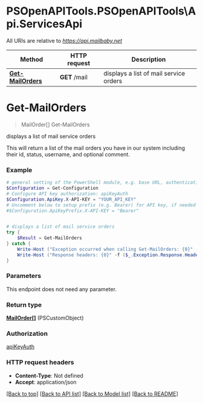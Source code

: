 # PSOpenAPITools.PSOpenAPITools\Api.ServicesApi

All URIs are relative to *https://api.mailbaby.net*

Method | HTTP request | Description
------------- | ------------- | -------------
[**Get-MailOrders**](ServicesApi.md#Get-MailOrders) | **GET** /mail | displays a list of mail service orders


<a id="Get-MailOrders"></a>
# **Get-MailOrders**
> MailOrder[] Get-MailOrders<br>

displays a list of mail service orders

This will return a list of the mail orders you have in our system including their id, status, username, and optional comment.

### Example
```powershell
# general setting of the PowerShell module, e.g. base URL, authentication, etc
$Configuration = Get-Configuration
# Configure API key authorization: apiKeyAuth
$Configuration.ApiKey.X-API-KEY = "YOUR_API_KEY"
# Uncomment below to setup prefix (e.g. Bearer) for API key, if needed
#$Configuration.ApiKeyPrefix.X-API-KEY = "Bearer"


# displays a list of mail service orders
try {
    $Result = Get-MailOrders
} catch {
    Write-Host ("Exception occurred when calling Get-MailOrders: {0}" -f ($_.ErrorDetails | ConvertFrom-Json))
    Write-Host ("Response headers: {0}" -f ($_.Exception.Response.Headers | ConvertTo-Json))
}
```

### Parameters
This endpoint does not need any parameter.

### Return type

[**MailOrder[]**](MailOrder.md) (PSCustomObject)

### Authorization

[apiKeyAuth](../README.md#apiKeyAuth)

### HTTP request headers

 - **Content-Type**: Not defined
 - **Accept**: application/json

[[Back to top]](#) [[Back to API list]](../README.md#documentation-for-api-endpoints) [[Back to Model list]](../README.md#documentation-for-models) [[Back to README]](../README.md)

